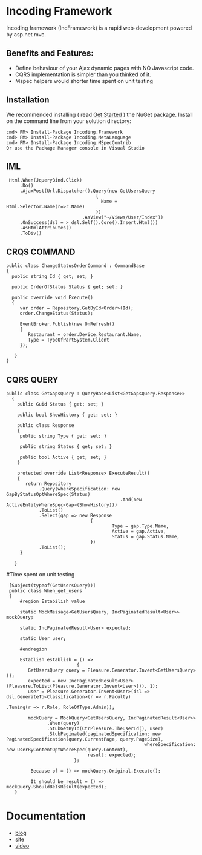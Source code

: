 # Incoding Framework

Incoding framework (IncFramework) is a rapid web-development powered by asp.net mvc.

## Benefits and Features:

* Define behaviour of your Ajax dynamic pages with NO Javascript code.
* CQRS implementation is simpler than you thinked of it.
* Mspec helpers would shorter time spent on unit testing

## Installation


We recommended installing ( read [Get Started](http://blog.incframework.com/en/get-started/) ) the NuGet package. Install on the command line from your solution directory:


```
cmd> PM> Install-Package Incoding.Framework
cmd> PM> Install-Package Incoding.MetaLanguage
cmd> PM> Install-Package Incoding.MSpecContrib
Or use the Package Manager console in Visual Studio
```


## IML

     Html.When(JqueryBind.Click)
         .Do()
         .AjaxPost(Url.Dispatcher().Query(new GetUsersQuery
                                     {
                                       Name = Html.Selector.Name(r=>r.Name)
                                     })
                                .AsView("~/Views/User/Index"))
         .OnSuccess(dsl = > dsl.Self().Core().Insert.Html())
         .AsHtmlAttributes()
         .ToDiv()
         

## CRQS COMMAND

    public class ChangeStatusOrderCommand : CommandBase
    {  
      public string Id { get; set; }
      
      public OrderOfStatus Status { get; set; } 
      
      public override void Execute()
      {
         var order = Repository.GetById<Order>(Id);
         order.ChangeStatus(Status); 
         
         EventBroker.Publish(new OnRefresh()
         {
            Restaurant = order.Device.Restaurant.Name,
            Type = TypeOfPartSystem.Client
         });
         
       }  
    }
    
## CQRS QUERY

    public class GetGapsQuery : QueryBase<List<GetGapsQuery.Response>>
      {
        public Guid Status { get; set; }
        
        public bool ShowHistory { get; set; }
        
        public class Response 
        { 
         public string Type { get; set; }
         
         public string Status { get; set; }
         
         public bool Active { get; set; }
        }
        
        protected override List<Response> ExecuteResult()
        {
           return Repository
                .Query(whereSpecification: new GapByStatusOptWhereSpec(Status)
                                              .And(new ActiveEntityWhereSpec<Gap>(ShowHistory)))
                .ToList()                 
                .Select(gap => new Response
                                   {                                                            
                                           Type = gap.Type.Name,
                                           Active = gap.Active,
                                           Status = gap.Status.Name,                            
                                   })
                .ToList();
         }
         
       } 
       
       
#Time spent on unit testing

     [Subject(typeof(GetUsersQuery))]
     public class When_get_users
     {
         #region Estabilish value
         
         static MockMessage<GetUsersQuery, IncPaginatedResult<User>> mockQuery;
         
         static IncPaginatedResult<User> expected;
         
         static User user;
         
         #endregion
         
         Establish establish = () =>
                              {
            GetUsersQuery query = Pleasure.Generator.Invent<GetUsersQuery>();
            expected = new IncPaginatedResult<User>(Pleasure.ToList(Pleasure.Generator.Invent<User>()), 1);
            user = Pleasure.Generator.Invent<User>(dsl => dsl.GenerateTo<Classification>(r => r.Faculty)
                                                                         .Tuning(r => r.Role, RoleOfType.Admin));
                                                                         
            mockQuery = MockQuery<GetUsersQuery, IncPaginatedResult<User>>
                   .When(query)
                   .StubGetById(CtrPleasure.TheUserId(), user)
                   .StubPaginated(paginatedSpecification: new PaginatedSpecification(query.CurrentPage, query.PageSize),
                                                       whereSpecification: new UserByContentOptWhereSpec(query.Content),
                                  result: expected);
                             };
                             
             Because of = () => mockQuery.Original.Execute();
             
             It should_be_result = () => mockQuery.ShouldBeIsResult(expected);
       }
       
      
# Documentation

* [blog](http://blog.incframework.com/)
* [site](http://incframework.com/)
* [video](http://www.techdays.ru/speaker/Wlad) 


                  
                 
                  




